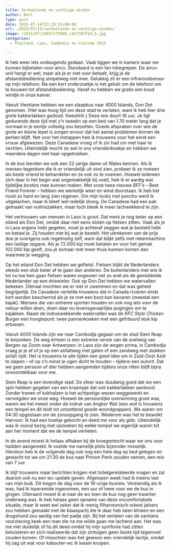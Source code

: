 ```yaml
---
title: Verkoelende en vochtige winden
author: Bart
type: post
date: 2015-07-14T23:29:51+00:00
url: /2015/07/15/verkoelende-en-vochtige-winden/
image: /2015/07/19657175086_c42f387fb4_b.jpg
categories:
  - Thailand, Laos, Cambodja en Vietnam 2015

---
```

Ik heb weer iets ondeugends gedaan. Vaak liggen we in kamers waar we kunnen bijbetalen voor airco. Standaard is een fan inbegrepen. De airco-unit hangt er wel, maar als je er niet voor betaalt, krijg je de afstandsbediening simpelweg niet mee. Gelukkig zit er een infraroodsensor op mijn telefoon. Na een kort onderzoekje is het gelukt om de telefoon om te bouwen tot afstandsbediening. Vanaf nu hebben we gratis een koud windje in onze kamer.

Vanuit Vientiane hebben we een slaapbus naar 4000 Islands, Don Det genomen. (Het was hoog tijd om deze stad te verlaten, want ik heb hier drie grote kakkerlakken gedood. Iiieeehhh.) Deze reis duurt 16 uur. Je ligt gedurende deze tijd met z&#8217;n tweeën op een bed van 1.70 meter lang dat je normaal in je eentje volledig zou bezetten. Goede afspraken over wie de grote en kleine lepel is zorgen ervoor dat het aantal problemen binnen de perken blijft. Net voor het instappen heb ik trouwens voor het eerst een vrouw afgewezen. Deze Canadese vroeg of ik zin had om met haar te vechten. Uiteindelijk mocht ze wel in ons vriendenboekje en hebben we meerdere dagen met haar opgetrokken.

In de bus leerden we ook een 22-jarige dame uit Wales kennen. Als ik mensen tegenkom die ik er vriendelijk uit vind zien, probeer ik ze meteen als beste vriend te behandelen en ze ook zo te noemen. Hoewel iedereen zich daar in het begin wat ongemakkelijk bij voelt, heb ik er aardig wat tijdelijke _besties_ mee kunnen maken. Met onze twee nieuwe _BFF&#8217;s_ &#8211; Best Friend Forever &#8211; hebben we werkelijk weer en wind doorstaan. Ik heb het nooit zo hard en lang zien regenen. Om mijn looks met poncho werd ik uitgelachen, maar ik bleef wel redelijk droog. De Canadese had een pak gemaakt van vuilniszakken, maar toch bleek ik meer lachwekkend te zijn.

Het vertrouwen van mensen in Laos is groot. Dat merk je nog beter op een eiland als Don Det, omdat daar niet eens sloten op fietsen zitten. Vaak als je in Laos ergens hebt gegeten, moet je achteraf zeggen wat je besteld hebt en betaal je. Zij houden niet bij wat je bestelt. Het uitrekenen van de prijs doe je overigens ook regelmatig zelf, want dat blijkt zelfs met rekenmachine een lastige opgave. Als je 72.000 kip moet betalen en voor het gemak 102.000 kip geeft, zou je zomaar met meer thuis kunnen komen dan waarmee je wegging.

Op het eiland Don Det hebben we gefietst. Fietsen blijkt de Nederlanders steeds een stuk beter af te gaan dan anderen. De buitenlanders met wie ik tot nu toe ben gaan fietsen waren ongeveer net zo snel als de gemiddelde Nederlander op een driewieler. Ook op Don Det hebben we watervallen bekeken. Ditmaal mochten we er niet in zwemmen en dat was geheel begrijpelijk. De Canadese vertelde trouwens dat in Canada rivieren sinds kort worden beschermd als je ze met een boot kan bevaren (meestal een kajak). Mensen die van extreme sporten houden en ook nog iets voor de natuur willen doen, doen daar nu levensgevaarlijke pogingen om te kajakken. Naast de indrukwekkende watervallen was de _KFC Style Chicken Burger_ een hoogtepunt: twee pannenkoeken met een gefrituurd stuk kip ertussen.

Vanuit 4000 Islands zijn we naar Cambodja gegaan om de stad Siem Reap te bezoeken. De weg erheen is een extreme versie van de snelweg van Bergen op Zoom naar Antwerpen: in Laos zijn de wegen prima, in Cambodja vraag je je af of je op een asfaltweg met gaten of een zandweg met stukken asfalt rijdt. Het is trouwens te alle tijden een goed idee om in Zuid-Oost Azië te slapen &#8211; of op z&#8217;n minst je ogen dicht te houden &#8211; tijdens een autorit. Dat we geen persoon of dier hebben aangereden tijdens onze ritten blijft bijna onvoorstelbaar voor me.

Siem Reap is een levendige stad. De sfeer was dusdanig goed dat we een spin hebben gegeten van een kraampje dat ook kakkerlakken aanbood. Zonder tranen of kokhalzen is het achtpotige wezen weggewerkt en vervolgden we onze weg. Hoewel de persoonlijke overwinning groot was, waren we het meest onder de indruk van Angkor Wat (een _wat_ is trouwens een tempel en dit leidt tot ontzettend goede woordgrappen). We waren om 04:30 opgestaan om de zonsopgang te zien. Wederom was het te bewolkt hiervoor. Ik had een boekje gekocht en deed me voor als gids. Uiteindelijk was ik vooral bezig met opzoeken bij welke tempel we eigenlijk waren tot aan het moment dat we de tempel verlieten.

In de avond moest ik helaas afhaken bij de kroegentocht waar we ons voor hadden aangemeld. Ik voelde me namelijk plots bijzonder misselijk. Hierdoor heb ik de volgende dag ook nog een hele dag op bed gelegen en gewacht tot we om 21:30 de bus naar Phnom Penh zouden nemen, een reis van 7 uur.

Ik blijf trouwens maar berichten krijgen met toiletgerelateerde vragen en zal daarom ook nu een wc-update geven. Afgelopen week had ik ineens last van mijn buik. Dit begon de dag voor de 16-urige busreis. Verstandig als ik was, had ik loperamide ingenomen, een uur of twee voor we de bus in gingen. Uiteraard moest ik al naar de wc toen de bus nog geen kwartier onderweg was. Ik heb helaas geen opname van deze oncomfortabele situatie, maar ik weet wel zeker dat ik menig filharmonisch orkest jaloers zou hebben gemaakt met de blaaspartij die ik daar heb laten klinken en een drugshond zou aardig van het padje zijn. Bij het verlaten van de sanitaire voorziening keek een man die na me wilde gaan me lachend aan. Het was me niet duidelijk of hij dit deed omdat hij mijn symfonie had zitten beluisteren en zich realiseerde dat zijn zintuigen geen beste tijd tegemoet zouden komen. Of misschien was het gewoon een vriendelijk lachje, omdat hij zag uit wat voor kabouter-wc ik kwam kruipen.
